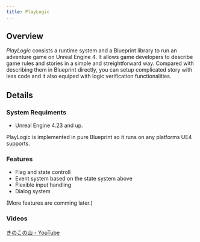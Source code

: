 ```yaml
---
title: PlayLogic
...
```


Overview
--------

*PlayLogic* consists a runtime system and a Blueprint library to run an adventure game on Unreal Engine 4.
It allows game developers to describe game rules and stories in a simple and streightforward way.
Compared with describing them in Blueprint directly, you can setup complicated story with less code and it also equiped with logic verification functionalities.

Details
-------

### System Requiments

*   Unreal Engine 4.23 and up.

PlayLogic is implemented in pure Blueprint so it runs on any platforms UE4 supports.

### Features

-   Flag and state controll
-   Event system based on the state system above
-   Flexible input handling
-   Dialog system

(More features are comming later.)

### Videos

[きのこの山 - YouTube](https://youtu.be/E_53KOJTfNU)
